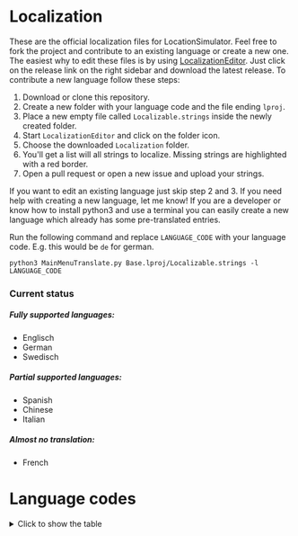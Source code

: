 # Localization

These are the official localization files for LocationSimulator. Feel free to fork the project and contribute to an existing language or create a new one. The easiest why to edit these files is by using [LocalizationEditor](https://github.com/igorkulman/iOSLocalizationEditor). Just click on the release link on the right sidebar and download the latest release. To contribute a new language follow these steps: 

1. Download or clone this repository. 
2. Create a new folder with your language code and the file ending `lproj`. 
3. Place a new empty file called `Localizable.strings` inside the newly created folder.
4. Start `LocalizationEditor` and click on the folder icon.
5. Choose the downloaded `Localization` folder.
6. You'll get a list will all strings to localize. Missing strings are highlighted with a red border.
7. Open a pull request or open a new issue and upload your strings.

If you want to edit an existing language just skip step 2 and 3. If you need help with creating a new language, let me know! If you are a developer or know how to install python3 and use a terminal you can easily create a new language which already has some pre-translated entries. 

Run the following command and replace `LANGUAGE_CODE` with your language code. E.g. this would be `de` for german.

```
python3 MainMenuTranslate.py Base.lproj/Localizable.strings -l LANGUAGE_CODE
```

### Current status

##### Fully supported languages:
- Englisch
- German
- Swedisch

##### Partial supported languages:
- Spanish
- Chinese
- Italian

##### Almost no translation: 
- French

# Language codes

<details>
  <summary>Click to show the table</summary>
</br>

| Code| Language                    |  
|-----|-----------------------------|
| aa  | Afar                        |
| ab  | Abkhazian                   |
| ace | Achinese                    |
| ach | Acoli                       |
| ada | Adangme                     |
| ady | Adyghe                      |
| ae  | Avestan                     |
| aeb | Tunisian Arabic             |
| af  | Afrikaans                   |
| afh | Afrihili                    |
| agq | Aghem                       |
| ain | Ainu                        |
| ak  | Akan                        |
| akk | Akkadian                    |
| akz | Alabama                     |
| ale | Aleut                       |
| aln | Gheg Albanian               |
| alt | Southern Altai              |
| am  | Amharic                     |
| an  | Aragonese                   |
| ang | Old English                 |
| anp | Angika                      |
| ar  | Arabic                      |
| arc | Aramaic                     |
| arn | Mapuche                     |
| aro | Araona                      |
| arp | Arapaho                     |
| arq | Algerian Arabic             |
| ars | Arabic, Najdi               |
| arw | Arawak                      |
| ary | Moroccan Arabic             |
| arz | Egyptian Arabic             |
| as  | Assamese                    |
| asa | Asu                         |
| ase | American Sign Language      |
| ast | Asturian                    |
| av  | Avaric                      |
| avk | Kotava                      |
| awa | Awadhi                      |
| ay  | Aymara                      |
| az  | Azerbaijani                 |
| ba  | Bashkir                     |
| bal | Baluchi                     |
| ban | Balinese                    |
| bar | Bavarian                    |
| bas | Basaa                       |
| bax | Bamun                       |
| bbc | Batak Toba                  |
| bbj | Ghomala                     |
| be  | Belarusian                  |
| bej | Beja                        |
| bem | Bemba                       |
| bew | Betawi                      |
| bez | Bena                        |
| bfd | Bafut                       |
| bfq | Badaga                      |
| bg  | Bulgarian                   |
| bgn | Western Balochi             |
| bho | Bhojpuri                    |
| bi  | Bislama                     |
| bik | Bikol                       |
| bin | Bini                        |
| bjn | Banjar                      |
| bkm | Kom                         |
| bla | Siksiká                     |
| bm  | Bambara                     |
| bn  | Bangla                      |
| bo  | Tibetan                     |
| bpy | Bishnupriya                 |
| bqi | Bakhtiari                   |
| br  | Breton                      |
| bra | Braj                        |
| brh | Brahui                      |
| brx | Bodo                        |
| bs  | Bosnian                     |
| bss | Akoose                      |
| bua | Buriat                      |
| bug | Buginese                    |
| bum | Bulu                        |
| byn | Blin                        |
| byv | Medumba                     |
| ca  | Catalan                     |
| cad | Caddo                       |
| car | Carib                       |
| cay | Cayuga                      |
| cch | Atsam                       |
| ccp | Chakma                      |
| ce  | Chechen                     |
| ceb | Cebuano                     |
| cgg | Chiga                       |
| ch  | Chamorro                    |
| chb | Chibcha                     |
| chg | Chagatai                    |
| chk | Chuukese                    |
| chm | Mari                        |
| chn | Chinook Jargon              |
| cho | Choctaw                     |
| chp | Chipewyan                   |
| chr | Cherokee                    |
| chy | Cheyenne                    |
| ckb | Kurdish, Sorani             |
| co  | Corsican                    |
| cop | Coptic                      |
| cps | Capiznon                    |
| cr  | Cree                        |
| crh | Crimean Turkish             |
| cs  | Czech                       |
| csb | Kashubian                   |
| cu  | Church Slavic               |
| cv  | Chuvash                     |
| cy  | Welsh                       |
| da  | Danish                      |
| dak | Dakota                      |
| dar | Dargwa                      |
| dav | Taita                       |
| de  | German                      |
| del | Delaware                    |
| den | Slave                       |
| dgr | Dogrib                      |
| din | Dinka                       |
| dje | Zarma                       |
| doi | Dogri                       |
| dsb | Lower Sorbian               |
| dtp | Central Dusun               |
| dua | Duala                       |
| dum | Middle Dutch                |
| dv  | Dhivehi                     |
| dyo | Jola-Fonyi                  |
| dyu | Dyula                       |
| dz  | Dzongkha                    |
| dzg | Dazaga                      |
| ebu | Embu                        |
| ee  | Ewe                         |
| efi | Efik                        |
| egl | Emilian                     |
| egy | Ancient Egyptian            |
| eka | Ekajuk                      |
| el  | Greek                       |
| elx | Elamite                     |
| en  | English                     |
| enm | Middle English              |
| eo  | Esperanto                   |
| es  | Spanish                     |
| esu | Central Yupik               |
| et  | Estonian                    |
| eu  | Basque                      |
| ewo | Ewondo                      |
| ext | Extremaduran                |
| fa  | Persian                     |
| fan | Fang                        |
| fat | Fanti                       |
| ff  | Fula                        |
| fi  | Finnish                     |
| fil | Filipino                    |
| fit | Tornedalen Finnish          |
| fj  | Fijian                      |
| fo  | Faroese                     |
| fon | Fon                         |
| fr  | French                      |
| frc | Cajun French                |
| frm | Middle French               |
| fro | Old French                  |
| frp | Arpitan                     |
| frr | Northern Frisian            |
| frs | Eastern Frisian             |
| fur | Friulian                    |
| fy  | Western Frisian             |
| ga  | Irish                       |
| gaa | Ga                          |
| gag | Gagauz                      |
| gan | Gan Chinese                 |
| gay | Gayo                        |
| gba | Gbaya                       |
| gbz | Zoroastrian Dari            |
| gd  | Scottish Gaelic             |
| gez | Geez                        |
| gil | Gilbertese                  |
| gl  | Galician                    |
| glk | Gilaki                      |
| gmh | Middle High German          |
| gn  | Guarani                     |
| goh | Old High German             |
| gom | Goan Konkani                |
| gon | Gondi                       |
| gor | Gorontalo                   |
| got | Gothic                      |
| grb | Grebo                       |
| grc | Ancient Greek               |
| gsw | Swiss German                |
| gu  | Gujarati                    |
| guc | Wayuu                       |
| gur | Frafra                      |
| guz | Gusii                       |
| gv  | Manx                        |
| gwi | Gwichʼin                    |
| ha  | Hausa                       |
| hai | Haida                       |
| hak | Hakka Chinese               |
| haw | Hawaiian                    |
| he  | Hebrew                      |
| hi  | Hindi                       |
| hif | Fiji Hindi                  |
| hil | Hiligaynon                  |
| hit | Hittite                     |
| hmn | Hmong                       |
| ho  | Hiri Motu                   |
| hr  | Croatian                    |
| hsb | Upper Sorbian               |
| hsn | Xiang Chinese               |
| ht  | Haitian Creole              |
| hu  | Hungarian                   |
| hup | Hupa                        |
| hy  | Armenian                    |
| hz  | Herero                      |
| ia  | Interlingua                 |
| iba | Iban                        |
| ibb | Ibibio                      |
| id  | Indonesian                  |
| ie  | Interlingue                 |
| ig  | Igbo                        |
| ii  | Sichuan Yi                  |
| ik  | Inupiaq                     |
| ilo | Iloko                       |
| inh | Ingush                      |
| io  | Ido                         |
| is  | Icelandic                   |
| it  | Italian                     |
| iu  | Inuktitut                   |
| izh | Ingrian                     |
| ja  | Japanese                    |
| jam | Jamaican Creole English     |
| jbo | Lojban                      |
| jgo | Ngomba                      |
| jmc | Machame                     |
| jpr | Judeo-Persian               |
| jrb | Judeo-Arabic                |
| jut | Jutish                      |
| jv  | Javanese                    |
| ka  | Georgian                    |
| kaa | Kara-Kalpak                 |
| kab | Kabyle                      |
| kac | Kachin                      |
| kaj | Jju                         |
| kam | Kamba                       |
| kaw | Kawi                        |
| kbd | Kabardian                   |
| kbl | Kanembu                     |
| kcg | Tyap                        |
| kde | Makonde                     |
| kea | Kabuverdianu                |
| ken | Kenyang                     |
| kfo | Koro                        |
| kg  | Kongo                       |
| kgp | Kaingang                    |
| kha | Khasi                       |
| kho | Khotanese                   |
| khq | Koyra Chiini                |
| khw | Khowar                      |
| ki  | Kikuyu                      |
| kiu | Kirmanjki                   |
| kj  | Kuanyama                    |
| kk  | Kazakh                      |
| kkj | Kako                        |
| kl  | Kalaallisut                 |
| kln | Kalenjin                    |
| km  | Khmer                       |
| kmb | Kimbundu                    |
| kn  | Kannada                     |
| ko  | Korean                      |
| koi | Komi-Permyak                |
| kok | Konkani                     |
| kos | Kosraean                    |
| kpe | Kpelle                      |
| kr  | Kanuri                      |
| krc | Karachay-Balkar             |
| kri | Krio                        |
| krj | Kinaray-a                   |
| krl | Karelian                    |
| kru | Kurukh                      |
| ks  | Kashmiri                    |
| ksb | Shambala                    |
| ksf | Bafia                       |
| ksh | Colognian                   |
| ku  | Kurdish                     |
| kum | Kumyk                       |
| kut | Kutenai                     |
| kv  | Komi                        |
| kw  | Cornish                     |
| ky  | Kyrgyz                      |
| la  | Latin                       |
| lad | Ladino                      |
| lag | Langi                       |
| lah | Lahnda                      |
| lam | Lamba                       |
| lb  | Luxembourgish               |
| lez | Lezghian                    |
| lfn | Lingua Franca Nova          |
| lg  | Ganda                       |
| li  | Limburgish                  |
| lij | Ligurian                    |
| liv | Livonian                    |
| lkt | Lakota                      |
| lmo | Lombard                     |
| ln  | Lingala                     |
| lo  | Lao                         |
| lol | Mongo                       |
| loz | Lozi                        |
| lrc | Northern Luri               |
| lt  | Lithuanian                  |
| ltg | Latgalian                   |
| lu  | Luba-Katanga                |
| lua | Luba-Lulua                  |
| lui | Luiseno                     |
| lun | Lunda                       |
| luo | Luo                         |
| lus | Mizo                        |
| luy | Luyia                       |
| lv  | Latvian                     |
| lzh | Literary Chinese            |
| lzz | Laz                         |
| mad | Madurese                    |
| maf | Mafa                        |
| mag | Magahi                      |
| mai | Maithili                    |
| mak | Makasar                     |
| man | Mandingo                    |
| mas | Masai                       |
| mde | Maba                        |
| mdf | Moksha                      |
| mdh |                             |
| mdr | Mandar                      |
| men | Mende                       |
| mer | Meru                        |
| mfe | Morisyen                    |
| mg  | Malagasy                    |
| mga | Middle Irish                |
| mgh | Makhuwa-Meetto              |
| mgo | Metaʼ                       |
| mh  | Marshallese                 |
| mi  | Māori                       |
| mic | Mi'kmaq                     |
| min | Minangkabau                 |
| mis |                             |
| mk  | Macedonian                  |
| ml  | Malayalam                   |
| mn  | Mongolian                   |
| mnc | Manchu                      |
| mni | Manipuri                    |
| moh | Mohawk                      |
| mos | Mossi                       |
| mr  | Marathi                     |
| mrj | Western Mari                |
| ms  | Malay                       |
| mt  | Maltese                     |
| mua | Mundang                     |
| mul | Multiple languages          |
| mus | Creek                       |
| mwl | Mirandese                   |
| mwr | Marwari                     |
| mwv | Mentawai                    |
| my  | Burmese                     |
| mye | Myene                       |
| myv | Erzya                       |
| mzn | Mazanderani                 |
| na  | Nauru                       |
| nan | Min Nan Chinese             |
| nap | Neapolitan                  |
| naq | Nama                        |
| nb  | Norwegian Bokmål            |
| nd  | North Ndebele               |
| nds | Low German                  |
| ne  | Nepali                      |
| new | Newari                      |
| ng  | Ndonga                      |
| nia | Nias                        |
| niu | Niuean                      |
| njo | Ao Naga                     |
| nl  | Dutch                       |
| nmg | Kwasio                      |
| nn  | Norwegian Nynorsk           |
| nnh | Ngiemboon                   |
| no  | Norwegian                   |
| nog | Nogai                       |
| non | Old Norse                   |
| nov | Novial                      |
| nqo | N’Ko                        |
| nr  | South Ndebele               |
| nso | Northern Sotho              |
| nus | Nuer                        |
| nv  | Navajo                      |
| nwc | Classical Newari            |
| ny  | Nyanja                      |
| nym | Nyamwezi                    |
| nyn | Nyankole                    |
| nyo | Nyoro                       |
| nzi | Nzima                       |
| oc  | Occitan                     |
| oj  | Ojibwa                      |
| om  | Oromo                       |
| or  | Odia                        |
| os  | Ossetic                     |
| osa | Osage                       |
| ota | Ottoman Turkish             |
| otk |                             |
| oui |                             |
| pa  | Punjabi                     |
| pag | Pangasinan                  |
| pal | Pahlavi                     |
| pam | Pampanga                    |
| pap | Papiamento                  |
| pau | Palauan                     |
| pcd | Picard                      |
| pcm | Nigerian Pidgin             |
| pdc | Pennsylvania German         |
| pdt | Plautdietsch                |
| peo | Old Persian                 |
| pfl | Palatine German             |
| phn | Phoenician                  |
| pi  | Pali                        |
| pl  | Polish                      |
| pms | Piedmontese                 |
| pnt | Pontic                      |
| pon | Pohnpeian                   |
| prg | Prussian                    |
| pro | Old Provençal               |
| ps  | Pashto                      |
| pt  | Portuguese                  |
| qu  | Quechua                     |
| quc | Kʼicheʼ                     |
| qug | Chimborazo Highland Quichua |
| raj | Rajasthani                  |
| rap | Rapanui                     |
| rar | Rarotongan                  |
| rgn | Romagnol                    |
| rhg | Rohingya                    |
| rif | Riffian                     |
| rm  | Romansh                     |
| rn  | Rundi                       |
| ro  | Romanian                    |
| rof | Rombo                       |
| rom | Romany                      |
| rtm | Rotuman                     |
| ru  | Russian                     |
| rue | Rusyn                       |
| rug | Roviana                     |
| rup | Aromanian                   |
| rw  | Kinyarwanda                 |
| rwk | Rwa                         |
| sa  | Sanskrit                    |
| sad | Sandawe                     |
| sah | Yakut                       |
| sam | Samaritan Aramaic           |
| saq | Samburu                     |
| sas | Sasak                       |
| sat | Santali                     |
| saz | Saurashtra                  |
| sba | Ngambay                     |
| sbp | Sangu                       |
| sc  | Sardinian                   |
| scn | Sicilian                    |
| sco | Scots                       |
| sd  | Sindhi                      |
| sdc | Sassarese Sardinian         |
| sdh | Southern Kurdish            |
| se  | Northern Sami               |
| see | Seneca                      |
| seh | Sena                        |
| sei | Seri                        |
| sel | Selkup                      |
| ses | Koyraboro Senni             |
| sg  | Sango                       |
| sga | Old Irish                   |
| sgs | Samogitian                  |
| shi | Tachelhit                   |
| shn | Shan                        |
| shu | Chadian Arabic              |
| si  | Sinhala                     |
| sid | Sidamo                      |
| sk  | Slovak                      |
| sl  | Slovenian                   |
| sli | Lower Silesian              |
| sly | Selayar                     |
| sm  | Samoan                      |
| sma | Southern Sami               |
| smj | Lule Sami                   |
| smn | Inari Sami                  |
| sms | Skolt Sami                  |
| sn  | Shona                       |
| snk | Soninke                     |
| so  | Somali                      |
| sog | Sogdien                     |
| sq  | Albanian                    |
| sr  | Serbian                     |
| srn | Sranan Tongo                |
| srr | Serer                       |
| ss  | Swati                       |
| ssy | Saho                        |
| st  | Southern Sotho              |
| stq | Saterland Frisian           |
| su  | Sundanese                   |
| suk | Sukuma                      |
| sus | Susu                        |
| sux | Sumerian                    |
| sv  | Swedish                     |
| sw  | Swahili                     |
| swb | Comorian                    |
| syc | Classical Syriac            |
| syr | Assyrian                    |
| szl | Silesian                    |
| ta  | Tamil                       |
| tcy | Tulu                        |
| te  | Telugu                      |
| tem | Timne                       |
| teo | Teso                        |
| ter | Tereno                      |
| tet | Tetum                       |
| tg  | Tajik                       |
| th  | Thai                        |
| ti  | Tigrinya                    |
| tig | Tigre                       |
| tiv | Tiv                         |
| tk  | Turkmen                     |
| tkl | Tokelau                     |
| tkr | Tsakhur                     |
| tlh | Klingon                     |
| tli | Tlingit                     |
| tly | Talysh                      |
| tmh | Tamashek                    |
| tn  | Tswana                      |
| to  | Tongan                      |
| tog | Nyasa Tonga                 |
| tpi | Tok Pisin                   |
| tr  | Turkish                     |
| tru | Turoyo                      |
| trv | Taroko                      |
| ts  | Tsonga                      |
| tsd | Tsakonian                   |
| tsi | Tsimshian                   |
| tt  | Tatar                       |
| ttt | Muslim Tat                  |
| tum | Tumbuka                     |
| tvl | Tuvalu                      |
| tw  | Twi                         |
| twq | Tasawaq                     |
| ty  | Tahitian                    |
| tyv | Tuvinian                    |
| tzm | Central Atlas Tamazight     |
| udm | Udmurt                      |
| ug  | Uyghur                      |
| uga | Ugaritic                    |
| uk  | Ukrainian                   |
| umb | Umbundu                     |
| und | Unknown language            |
| ur  | Urdu                        |
| uz  | Uzbek                       |
| vai | Vai                         |
| ve  | Venda                       |
| vec | Venetian                    |
| vep | Veps                        |
| vi  | Vietnamese                  |
| vls | West Flemish                |
| vmf | Main-Franconian             |
| vo  | Volapük                     |
| vot | Votic                       |
| vro | Võro                        |
| vun | Vunjo                       |
| wa  | Walloon                     |
| wae | Walser                      |
| wal | Wolaytta                    |
| war | Waray                       |
| was | Washo                       |
| wbp | Warlpiri                    |
| wo  | Wolof                       |
| wuu | Shanghainese                |
| xal | Kalmyk                      |
| xh  | Xhosa                       |
| xmf | Mingrelian                  |
| xog | Soga                        |
| yao | Yao                         |
| yap | Yapese                      |
| yav | Yangben                     |
| ybb | Yemba                       |
| yi  | Yiddish                     |
| yo  | Yoruba                      |
| yrl | Nheengatu                   |
| yue | Cantonese                   |
| za  | Zhuang                      |
| zap | Zapotec                     |
| zbl | Blissymbols                 |
| zea | Zeelandic                   |
| zen | Zenaga                      |
| zgh | Standard Moroccan Tamazight |
| zh  | Chinese                     |
| zu  | Zulu                        |
| zun | Zuni                        |
| zxx | No linguistic content       |
| zza | Zaza                        |

</details>
